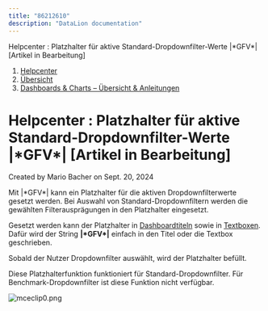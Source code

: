 ```yaml
---
title: "86212610"
description: "DataLion documentation"
---
```


Helpcenter : Platzhalter für aktive Standard-Dropdownfilter-Werte |\*GFV\*| \[Artikel in Bearbeitung\]  

1.  [Helpcenter](index.html)
2.  [Übersicht](2982609.html)
3.  [Dashboards & Charts – Übersicht & Anleitungen](3539109.html)

# Helpcenter : Platzhalter für aktive Standard-Dropdownfilter-Werte |\*GFV\*| \[Artikel in Bearbeitung\]

Created by Mario Bacher on Sept. 20, 2024

Mit |\*GFV\*| kann ein Platzhalter für die aktiven Dropdownfilterwerte gesetzt werden. Bei Auswahl von Standard-Dropdownfiltern werden die gewählten Filterausprägungen in den Platzhalter eingesetzt. 

Gesetzt werden kann der Platzhalter in [Dashboardtiteln](https://datalion.zendesk.com/hc/de/articles/5300219645330-Dynamische-Dashboard-Titel-Dropdown-Filterauswahl-anzeigen) sowie in [Textboxen](https://datalion.zendesk.com/hc/de/articles/360018096412-Wie-kann-ich-ein-Textfeld-einf%C3%BCgen-und-welche-Funktionen-gibt-es-). Dafür wird der String **|\*GFV\*|** einfach in den Titel oder die Textbox geschrieben. 

Sobald der Nutzer Dropdownfilter auswählt, wird der Platzhalter befüllt. 

Diese Platzhalterfunktion funktioniert für Standard-Dropdownfilter. Für Benchmark-Dropdownfilter ist diese Funktion nicht verfügbar. 

![mceclip0.png](/img/86212625.png?width=633)